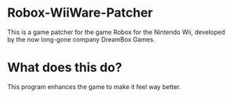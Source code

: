 # Robox-WiiWare-Patcher  
This is a game patcher for the game Robox for the Nintendo Wii, developed by the now long-gone company DreamBox Games.  

# What does this do?  
This program enhances the game to make it feel way better.  
